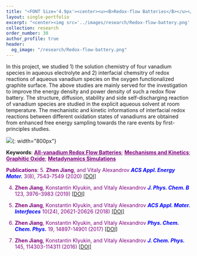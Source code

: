 ```yaml
---
title: "<FONT Size='4.9px'><center><u><B>Redox-flow Batteries</B></u></center></FONT>"
layout: single-portfolio
excerpt: "<center><img src='../images/research/Redox-flow-battery.png' style='width:200px;' alt=''></center>"
collection: research
order_number: 30
author_profile: true
header: 
  og_image: "/research/Redox-flow-battery.png"
---
```


In this project, we studied 1) the solution chemistry of four vanadium species in aqueous electrolyte and 2) interfacial chemsitry of redox reactions of aqueous vanadium species on the oxygen functionalized graphite surface. The above studies are mainly served for the investigation to improve the energy density and power density of such a redox flow battery. The structure, diffusion, stability and side self-discharging reaction of vanadium species are studied in the explicit aqueous solvent at room temperature. The mechanistic and kinetic informations of interfacial redox reactions between different oxidation states of vanadiums are obtained from enhanced free energy sampling towards the rare events by first-principles studies.

![]({{site.baseurl}}/images/research/sub/Redox-flow-battery-sub.jpg){: width="800px"}

**Keywords**: <FONT Color='purple'><u><B>All-vanadium Redox Flow Batteries</B></u>; <u><B>Mechanisms and Kinetics</B></u>; <u><B>Graphitic Oxide</B></u>; <u><B>Metadynamics Simulations</B></u>

**Publications**: 
5. **Zhen Jiang**, and Vitaly Alexandrov <span style="color: blue"><i><B>ACS Appl. Energy Mater.</B></i></span> 3(8), 7543-7549 (2020) <a href="https://pubs.acs.org/doi/10.1021/acsaem.0c00972"><u>[DOI]</u></a>

4. **Zhen Jiang**, Konstantin Klyukin, and Vitaly Alexandrov <span style="color: blue"><i><B>J. Phys. Chem. B</B></i></span> 123, 3976–3983 (2019) <a href="https://pubs.acs.org/doi/abs/10.1021/acs.jpcb.8b10980"><u>[DOI]</u></a>

3. **Zhen Jiang**, Konstantin Klyukin, and Vitaly Alexandrov <span style="color: blue"><i><B>ACS Appl. Mater. Interfaces</B></i></span> 10(24), 20621-20626 (2018) <a href="https://pubs.acs.org/doi/abs/10.1021/acsami.8b05864"><u>[DOI]</u></a> 

2. **Zhen Jiang**, Konstantin Klyukin, and Vitaly Alexandrov <span style="color: blue"><i><B>Phys. Chem. Chem. Phys.</B></i></span> 19, 14897-14901 (2017) <a href="https://pubs.rsc.org/en/content/articlelanding/2017/cp/c7cp02350b/unauth"><u>[DOI]</u></a> 

1. **Zhen Jiang**, Konstantin Klyukin, and Vitaly Alexandrov <span style="color: blue"><i><B>J. Chem. Phys.</B></i></span> 145, 114303-114311 (2016) <a href="https://aip.scitation.org/doi/abs/10.1063/1.4962748"><u>[DOI]</u></a>
